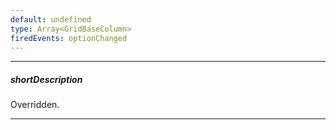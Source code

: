 ```yaml
---
default: undefined
type: Array<GridBaseColumn>
firedEvents: optionChanged
---
```

---
##### shortDescription
Overridden.

---
